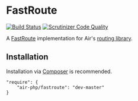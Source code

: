 # FastRoute
[![Build Status](https://scrutinizer-ci.com/g/air-php/fastroute/badges/build.png?b=master)](https://scrutinizer-ci.com/g/air-php/fastroute/build-status/master) [![Scrutinizer Code Quality](https://scrutinizer-ci.com/g/air-php/fastroute/badges/quality-score.png?b=master)](https://scrutinizer-ci.com/g/air-php/fastroute/?branch=master)

A [FastRoute](https://github.com/nikic/FastRoute) implementation for Air's [routing library](https://github.com/air-php/routing).

## Installation
Installation via [Composer](https://getcomposer.org/) is recommended.

    "require": {
        "air-php/fastroute": "dev-master"
    }